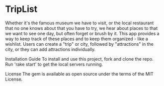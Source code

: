 # TripList

Whether it's the famous museum we have to visit, or the local restaurant that no one knows about that you have to try, we hear about places to that we want to see one day, but often forget or brush by it. This app provides a way to keep track of these places and to keep them organized - like a wishlist. Users can create a "trip" or city, followed by "attractions" in the city, or they can add attractions individually.


Installation Guide
To install and use this project, fork and clone the repo. Run 'rake start' to get the local servers running.

License
The gem is available as open source under the terms of the MIT License.
